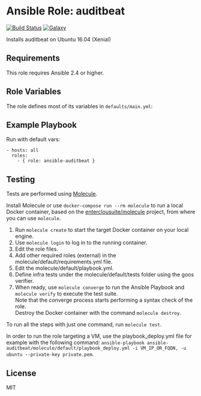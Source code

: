Ansible Role: auditbeat 
======================================

[![Build Status](https://travis-ci.org/entercloudsuite/ansible-auditbeat.svg?branch=master)](https://travis-ci.org/entercloudsuite/ansible-auditbeat)
[![Galaxy](https://img.shields.io/badge/galaxy-entercloudsuite.auditbeat-blue.svg?style=flat-square)](https://galaxy.ansible.com/entercloudsuite/auditbeat)  

Installs auditbeat on Ubuntu 16.04 (Xenial) 

## Requirements

This role requires Ansible 2.4 or higher.

## Role Variables

The role defines most of its variables in `defaults/main.yml`:

## Example Playbook

Run with default vars:

    - hosts: all
      roles:
        - { role: ansible-auditbeat }

## Testing

Tests are performed using [Molecule](http://molecule.readthedocs.org/en/latest/).

Install Molecule or use `docker-compose run --rm molecule` to run a local Docker container, based on the [enterclousuite/molecule](https://hub.docker.com/r/fminzoni/molecule/) project, from where you can use `molecule`.

1. Run `molecule create` to start the target Docker container on your local engine.  
2. Use `molecule login` to log in to the running container.  
3. Edit the role files.  
4. Add other required roles (external) in the molecule/default/requirements.yml file.  
5. Edit the molecule/default/playbook.yml.  
6. Define infra tests under the molecule/default/tests folder using the goos verifier.  
7. When ready, use `molecule converge` to run the Ansible Playbook and `molecule verify` to execute the test suite.  
Note that the converge process starts performing a syntax check of the role.  
Destroy the Docker container with the command `molecule destroy`.   

To run all the steps with just one command, run `molecule test`. 

In order to run the role targeting a VM, use the playbook_deploy.yml file for example with the following command: `ansible-playbook ansible-auditbeat/molecule/default/playbook_deploy.yml -i VM_IP_OR_FQDN, -u ubuntu --private-key private.pem`.  

## License

MIT
